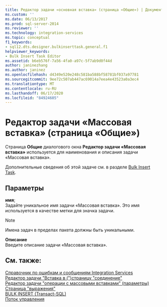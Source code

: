 ```yaml
---
title: Редактор задачи «основная вставка» (страница «Общие») | Документация Майкрософт
ms.custom: ''
ms.date: 06/13/2017
ms.prod: sql-server-2014
ms.reviewer: ''
ms.technology: integration-services
ms.topic: conceptual
f1_keywords:
- sql12.dts.designer.bulkinserttask.general.f1
helpviewer_keywords:
- Bulk Insert Task Editor
ms.assetid: b6eb576f-7a56-4fa0-a97c-5f7ab9d0f44d
author: janinezhang
ms.author: janinez
ms.openlocfilehash: d4349e520e248c581ba588bf58781bf037a97781
ms.sourcegitcommit: 9ee72c507ab447ac69014a7eea4e43523a0a3ec4
ms.translationtype: MT
ms.contentlocale: ru-RU
ms.lasthandoff: 06/17/2020
ms.locfileid: "84924605"
---
```

# <a name="bulk-insert-task-editor-general-page"></a>Редактор задачи «Массовая вставка» (страница «Общие»)
  Страница **Общие** диалогового окна **Редактор задачи «Массовая вставка»** используется для наименования и описания задачи «Массовая вставка».  
  
 Дополнительные сведения об этой задаче см. в разделе [Bulk Insert Task](control-flow/bulk-insert-task.md).  
  
## <a name="options"></a>Параметры  
 **имя**;  
 Задайте уникальное имя задачи «Массовая вставка». Это имя используется в качестве метки для значка задачи.  
  
> [!NOTE]  
>  Имена задач в пределах пакета должны быть уникальными.  
  
 **Описание**  
 Введите описание задачи «Массовая вставка».  
  
## <a name="see-also"></a>См. также:  
 [Справочник по ошибкам и сообщениям Integration Services](../../2014/integration-services/integration-services-error-and-message-reference.md)   
 [Редактор задачи "Вставка в &#40;"&#41;страницу "соединение"](../../2014/integration-services/bulk-insert-task-editor-connection-page.md)   
 [Редактор задачи "операции с массовыми вставками" &#40;параметры&#41;](../../2014/integration-services/bulk-insert-task-editor-options-page.md)   
 [Страница "выражения"](expressions/expressions-page.md)   
 [BULK INSERT (Transact-SQL)](/sql/t-sql/statements/bulk-insert-transact-sql)   
 [Поток управления](control-flow/control-flow.md)  
  
  
